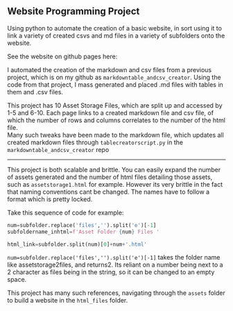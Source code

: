 ## Website Programming Project

Using python to automate the creation of a basic website, in sort using it to link a variety of created csvs and md files in a variety of subfolders onto the website.

See the website on github pages here:

I automated the creation of the markdown and csv files from a previous project, which is on my github as
`markdowntable_andcsv_creator`.
Using the code from that project, I mass generated and placed .md files with tables in them and .csv files.

This project has 10 Asset Storage Files, which are split up and accessed by 1-5 and 6-10. Each page links to a created markdown file and csv file, of which the number of rows and columns correlates to the number of the html file.
<br>
Many such tweaks have been made to the markdown file, which updates all created markdown files through `tablecreatorscript.py` in the `markdowntable_andcsv_creator` repo

---

This project is both scalable and brittle.
You can easily expand the number of assets generated and the number of html files detailing those assets, such as `assetstorage1.html` for example.
However its very brittle in the fact that naming conventions cant be changed. The names have to follow a format which is pretty locked.

Take this sequence of code for example:

```python
num=subfolder.replace('files','').split('e')[-1]
subfoldername_inhtml=f'Asset Folder {num} Files '

html_link=subfolder.split(num)[0]+num+'.html'
```

`num=subfolder.replace('files','').split('e')[-1]` takes the folder name like assetstorage2files, and returns2. Its reliant on a number being next to a 2 character as files being in the string, so it can be changed to an empty space.

This project has many such references, navigating through the `assets` folder to build a website in the `html_files` folder.
